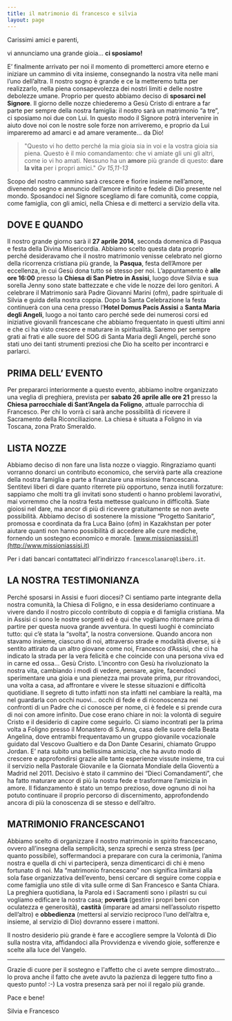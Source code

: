 ```yaml
---
title: il matrimonio di francesco e silvia
layout: page
---
```


Carissimi amici e parenti,


vi annunciamo una grande gioia... **ci sposiamo!**

E’ finalmente arrivato per noi il momento di prometterci amore eterno e iniziare un cammino di vita insieme, consegnando la nostra vita nelle mani l’uno dell’altra. 
Il nostro sogno è grande e ce la metteremo tutta per realizzarlo, nella piena consapevolezza dei nostri limiti e delle nostre debolezze umane.
Proprio per questo abbiamo deciso di **sposarci nel Signore**. 
Il giorno delle nozze chiederemo a Gesù Cristo di entrare a far parte per sempre della nostra famiglia: il nostro sarà un matrimonio “a tre”, ci sposiamo noi due con Lui. 
In questo modo il Signore potrà intervenire in aiuto dove noi con le nostre sole forze non arriveremo, e proprio da Lui impareremo ad amarci e ad amare veramente... da Dio! 

> "Questo vi ho detto perché la mia gioia sia in voi e la vostra gioia sia piena. Questo è il mio comandamento: che vi amiate gli uni gli altri, come io vi ho amati. Nessuno ha un **amore** più grande di questo: **dare la vita** per i propri amici." *Gv 15,11-13*


Scopo del nostro cammino sarà crescere e fiorire insieme nell’amore, divenendo segno e annuncio dell’amore infinito e fedele di Dio presente nel mondo. 
Sposandoci nel Signore scegliamo di fare comunità, come coppia, come famiglia, con gli amici, nella Chiesa e di metterci a servizio della vita.
  
## DOVE E QUANDO

Il nostro grande giorno sarà il **27 aprile 2014**, seconda domenica di Pasqua e festa della Divina Misericordia. Abbiamo scelto questa data proprio perché desideravamo che il nostro matrimonio venisse celebrato nel giorno della ricorrenza cristiana più grande, la **Pasqua**, festa dell’Amore per eccellenza, in cui Gesù dona tutto sé stesso per noi.
L’appuntamento è **alle ore 16:00** presso la **Chiesa di San Pietro in Assisi**, luogo dove Silvia e sua sorella Jenny sono state battezzate e che vide le nozze dei loro genitori. A celebrare il Matrimonio sarà Padre Giovanni Marini (ofm), padre spirituale di Silvia e guida della nostra coppia. 
Dopo la Santa Celebrazione la festa continuerà con una cena presso l’**Hotel Domus Pacis Assisi** a **Santa Maria degli Angeli**, luogo a noi tanto caro perché sede dei numerosi corsi ed iniziative giovanili francescane che abbiamo frequentato in questi ultimi anni e che ci ha visto crescere e maturare in spiritualità. 
Saremo per sempre grati ai frati e alle suore del SOG di Santa Maria degli Angeli, perché sono stati uno dei tanti strumenti preziosi che Dio ha scelto per incontrarci e parlarci.

## PRIMA DELL’ EVENTO

Per prepararci interiormente a questo evento, abbiamo inoltre organizzato una veglia di preghiera, prevista per **sabato 26 aprile alle ore 21** presso la **Chiesa parrocchiale di Sant’Angela da Foligno**, attuale parrocchia di Francesco. Per chi lo vorrà ci sarà anche possibilità di ricevere il Sacramento della Riconciliazione. La chiesa è situata a Foligno in via Toscana, zona Prato Smeraldo.

## LISTA NOZZE

Abbiamo deciso di non fare una lista nozze o viaggio.
Ringraziamo quanti vorranno donarci un contributo economico, che servirà parte alla creazione della nostra famiglia e parte a finanziare una missione francescana. 
Sentitevi liberi di dare quanto riterrete più opportuno, senza inutili forzature: sappiamo che molti tra gli invitati sono studenti o hanno problemi lavorativi, mai vorremmo che la nostra festa mettesse qualcuno in difficoltà. Siate gioiosi nel dare, ma ancor di più di ricevere gratuitamente se non avete possibilità. 
Abbiamo deciso di sostenere la missione “Progetto Sanitario”, promossa e coordinata da fra Luca Baino (ofm) in Kazakhstan per poter aiutare quanti non hanno possibilità di accedere alle cure mediche, fornendo un sostegno economico e morale. [www.missioniassisi.it](http://www.missioniassisi.it) 

Per i dati bancari contattateci all’indirizzo `francescolanaro@libero.it`.

## LA NOSTRA TESTIMONIANZA

Perché sposarsi in Assisi e fuori diocesi?
Ci sentiamo parte integrante della nostra comunità, la Chiesa di Foligno, e in essa desideriamo continuare a vivere dando il nostro piccolo contributo di coppia e di famiglia cristiana. 
Ma in Assisi ci sono le nostre sorgenti ed è qui che vogliamo ritornare prima di partire per questa nuova grande avventura. In questi luoghi è cominciato tutto: qui c’è stata la “svolta”, la nostra conversione. 
Quando ancora non stavamo insieme, ciascuno di noi, attraverso strade e modalità diverse, si è sentito attirato da un altro giovane come noi, Francesco d’Assisi, che ci ha indicato la strada per la vera felicità e che coincide con una persona viva ed in carne ed ossa... Gesù Cristo. L’incontro con Gesù ha rivoluzionato la nostra vita, cambiando i modi di vedere, pensare, agire, facendoci sperimentare una gioia e una pienezza mai provate prima, pur ritrovandoci, una volta a casa, ad affrontare e vivere le stesse situazioni e difficoltà quotidiane. Il segreto di tutto infatti non sta infatti nel cambiare la realtà, ma nel guardarla con occhi nuovi... occhi di fede e di riconoscenza nei confronti di un Padre che ci conosce per nome, ci è fedele e si prende cura di noi con amore infinito. 
Due cose erano chiare in noi: la volontà di seguire Cristo e il desiderio di capire come seguirlo.
Ci siamo incontrati per la prima volta a Foligno presso il Monastero di S.Anna, casa delle suore della Beata Angelina, dove entrambi frequentavamo un gruppo giovanile vocazionale guidato dal Vescovo Gualtiero e da Don Dante Cesarini, chiamato Gruppo Jordan. E’ nata subito una bellissima amicizia, che ha avuto modo di crescere e approfondirsi grazie alle tante esperienze vissute insieme, tra cui il servizio nella Pastorale Giovanile e la Giornata Mondiale della Gioventù a Madrid nel 2011. Decisivo è stato il cammino dei “Dieci Comandamenti”, che ha fatto maturare ancor di più la nostra fede e trasformare l’amicizia in amore. Il fidanzamento è stato un tempo prezioso, dove ognuno di noi ha potuto continuare il proprio percorso di discernimento, approfondendo ancora di più la conoscenza di se stesso e dell’altro.

## MATRIMONIO FRANCESCANO1

Abbiamo scelto di organizzare il nostro matrimonio in spirito francescano, ovvero all’insegna della semplicità, senza sprechi e senza stress (per quanto possibile), soffermandoci a preparare con cura la cerimonia, l’anima nostra e quella di chi vi parteciperà, senza dimenticarci di chi è meno fortunato di noi.
Ma “matrimonio francescano” non significa limitarsi alla sola fase organizzativa dell’evento, bensì cercare di seguire come coppia e come famiglia uno stile di vita sulle orme di San Francesco e Santa Chiara. 
La preghiera quotidiana, la Parola ed i Sacramenti sono i pilastri su cui vogliamo edificare la nostra casa; **povertà** (gestire i propri beni con oculatezza e generosità), **castità** (imparare ad amarsi nell’assoluto rispetto dell’altro) e **obbedienza** (mettersi al servizio reciproco l’uno dell’altra e, insieme, al servizio di Dio) dovranno essere i mattoni.

Il nostro desiderio più grande è fare e accogliere sempre la Volontà di Dio sulla nostra vita, affidandoci alla Provvidenza e vivendo gioie, sofferenze e scelte alla luce del Vangelo.


---


Grazie di cuore per il sostegno e l'affetto che ci avete sempre dimostrato... lo prova anche il fatto che avete avuto la pazienza di leggere tutto fino a questo punto! :-)
La vostra presenza sarà per noi il regalo più grande.

Pace e bene!

Silvia e Francesco 

